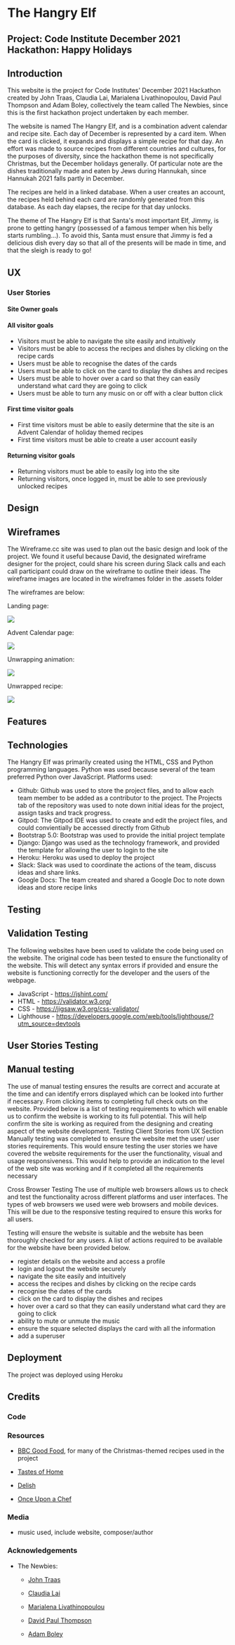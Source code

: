 # The Hangry Elf

## Project: Code Institute December 2021 Hackathon: Happy Holidays

## Introduction

This website is the project for Code Institutes' December 2021 Hackathon created by John Traas, Claudia Lai, Marialena Livathinopoulou, David Paul Thompson and Adam Boley, collectively the team called The Newbies, since this is the first hackathon project undertaken by each member. 

The website is named The Hangry Elf, and is a combination advent calendar and recipe site. Each day of December is represented by a card item. When the card is clicked, it expands and displays a simple recipe for that day. An effort was made to source recipes from different countries and cultures, for the purposes of diversity, since the hackathon theme is not specifically Christmas, but the December holidays generally. Of particular note are the dishes traditionally made and eaten by Jews during Hannukah, since Hannukah 2021 falls partly in December. 

The recipes are held in a linked database. When a user creates an account, the recipes held behind each card are randomly generated from this database. As each day elapses, the recipe for that day unlocks. 

The theme of The Hangry Elf is that Santa's most important Elf, Jimmy, is prone to getting hangry (possessed of a famous temper when his belly starts rumbling...). 
To avoid this, Santa must ensure that Jimmy is fed a delicious dish every day so that all of the presents will be made in time, and that the sleigh is ready to go!

## UX

### User Stories

#### Site Owner goals

#### All visitor goals

- Visitors must be able to navigate the site easily and intuitively
- Visitors must be able to access the recipes and dishes by clicking on the recipe cards
- Users must be able to recognise the dates of the cards
- Users must be able to click on the card to display the dishes and recipes
- Users must be able to hover over a card so that they can easily understand what card they are going to click
- Users must be able to turn any music on or off with a clear button click

#### First time visitor goals

- First time visitors must be able to easily determine that the site is an Advent Calendar of holiday themed recipes
- First time visitors must be able to create a user account easily

#### Returning visitor goals

- Returning visitors must be able to easily log into the site
- Returning visitors, once logged in, must be able to see previously unlocked recipes


## Design

## Wireframes

The Wireframe.cc site was used to plan out the basic design and look of the project. We found it useful because David, the designated wireframe designer for the project, could share his screen during Slack calls and each call participant could draw on the wireframe to outline their ideas. The wireframe images are located in the wireframes folder in the .assets folder

The wireframes are below:

Landing page:

<img src="https://github.com/tomod24/xmas_hacathon/blob/main/media/Homepage.png">

Advent Calendar page:

<img src="https://github.com/tomod24/xmas_hacathon/blob/main/media/GamePage.png">

Unwrapping animation:

<img src="https://github.com/tomod24/xmas_hacathon/blob/main/media/GameAnimation.png">

Unwrapped recipe:

<img src="https://github.com/tomod24/xmas_hacathon/blob/main/media/CardAction.png">

## Features

## Technologies

The Hangry Elf was primarily created using the HTML, CSS and Python programming languages. Python was used because several of the team preferred Python over JavaScript. 
Platforms used:
- Github: Github was used to store the project files, and to allow each team member to be added as a contributor to the project. The Projects tab of the repository was used to note down initial ideas for the project, assign tasks and track progress.
- Gitpod: The Gitpod IDE was used to create and edit the project files, and could convientially be accessed directly from Github
- Bootstrap 5.0: Bootstrap was used to provide the initial project template
- Django: Django was used as the technology framework, and provided the template for allowing the user to login to the site
- Heroku: Heroku was used to deploy the project
- Slack: Slack was used to coordinate the actions of the team, discuss ideas and share links. 
- Google Docs: The team created and shared a Google Doc to note down ideas and store recipe links

## Testing

## Validation Testing
The following websites have been used to validate the code being used on the website. The original code has been tested to ensure the functionality of the website. This will detect any syntax errors if provided and ensure the website is functioning correctly for the developer and the users of the webpage. 
- JavaScript - https://jshint.com/
- HTML - https://validator.w3.org/
- CSS - https://jigsaw.w3.org/css-validator/
- Lighthouse - https://developers.google.com/web/tools/lighthouse/?utm_source=devtools

## User Stories Testing

## Manual testing
The use of manual testing ensures the results are correct and accurate at the time and can identify errors displayed which can be looked into further if necessary. From clicking items to completing full check outs on the website.  Provided below is a list of testing requirements to which will enable us to confirm the website is working to its full potential.  This will help confirm the site is working as required from the designing and creating aspect of the website development.
Testing Client Stories from UX Section
Manually testing was completed to ensure the website met the user/ user stories requirements. 
This would ensure testing the user stories we have covered the website requirements for the user the functionality, visual and usage responsiveness.
This would help to provide an indication to the level of the web site was working and if it completed all the requirements necessary
 

Cross Browser Testing
The use of multiple web browsers allows us to check and test the functionality across different platforms and user interfaces.  The types of web browsers we used were web browsers and mobile devices. This will be due to the responsive testing required to ensure this works for all users.

Testing will ensure the website is suitable and the website has been thoroughly checked for any users. A list of actions required to be available for the website have been provided below.

- register details on the website and access a profile
- login and logout the website securely
- navigate the site easily and intuitively
- access the recipes and dishes by clicking on the recipe cards
- recognise the dates of the cards
- click on the card to display the dishes and recipes
- hover over a card so that they can easily understand what card they are going to click
- ability to mute or unmute the music
- ensure the square selected displays the card with all the information
- add a superuser

## Deployment

The project was deployed using Heroku

## Credits

### Code 

### Resources

- [BBC Good Food](https://www.bbcgoodfood.com/), for many of the Christmas-themed recipes used in the project

- [Tastes of Home](https://www.tasteofhome.com/)

- [Delish](https://www.delish.com/)

- [Once Upon a Chef](https://www.onceuponachef.com/)

### Media 

- music used, include website, composer/author

### Acknowledgements

- The Newbies:
  - [John Traas](https://github.com/Jays-T)

  - [Claudia Lai](https://github.com/ClaudiaLie)

  - [Marialena Livathinopoulou](https://github.com/Anelairam)

  - [David Paul Thompson](https://github.com/tomod24)

  - [Adam Boley](https://github.com/AdamBoley)



